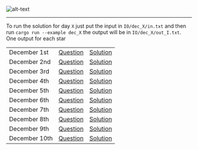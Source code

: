 ![alt-text](https://raw.githubusercontent.com/orfeasa/advent-of-code-2022/master/header.png)

---

To run the solution for day `X` just put the input in `IO/dec_X/in.txt` and then run `cargo run --example dec_X` the output will be in `IO/dec_X/out_I.txt`. One output for each star

||||
|-|-|-|
|December 1st|[Question](https://adventofcode.com/2022/day/1) |[Solution](https://github.com/tStreichenberger/aoc_22/blob/main/src/dec_1.rs)|
|December 2nd|[Question](https://adventofcode.com/2022/day/2) |[Solution](https://github.com/tStreichenberger/aoc_22/blob/main/src/dec_2.rs)|
|December 3rd|[Question](https://adventofcode.com/2022/day/3) |[Solution](https://github.com/tStreichenberger/aoc_22/blob/main/src/dec_3.rs)|
|December 4th|[Question](https://adventofcode.com/2022/day/4) |[Solution](https://github.com/tStreichenberger/aoc_22/blob/main/src/dec_4.rs)|
|December 5th|[Question](https://adventofcode.com/2022/day/5) |[Solution](https://github.com/tStreichenberger/aoc_22/blob/main/src/dec_5.rs)|
|December 6th|[Question](https://adventofcode.com/2022/day/6) |[Solution](https://github.com/tStreichenberger/aoc_22/blob/main/src/dec_6.rs)|
|December 7th|[Question](https://adventofcode.com/2022/day/7) |[Solution](https://github.com/tStreichenberger/aoc_22/blob/main/src/dec_7.rs)|
|December 8th|[Question](https://adventofcode.com/2022/day/8) |[Solution](https://github.com/tStreichenberger/aoc_22/blob/main/src/dec_8.rs)|
|December 9th|[Question](https://adventofcode.com/2022/day/9) |[Solution](https://github.com/tStreichenberger/aoc_22/blob/main/src/dec_9.rs)|
|December 10th|[Question](https://adventofcode.com/2022/day/10) |[Solution](https://github.com/tStreichenberger/aoc_22/blob/main/src/dec_10.rs)|